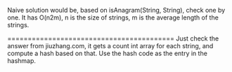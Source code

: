 
Naive solution would be, based on isAnagram(String, String), check one by one. It has O(n2m), n is the size of strings, m is the average length of the strings.

=========================================
Just check the answer from jiuzhang.com, it gets a count int array for each string, and compute a hash based on that. Use the hash code as the entry in the hashmap.

